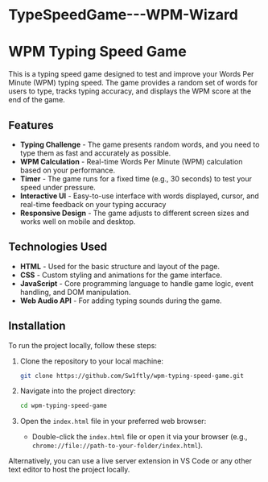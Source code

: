 # TypeSpeedGame---WPM-Wizard
# WPM Typing Speed Game

This is a typing speed game designed to test and improve your Words Per Minute (WPM) typing speed. The game provides a random set of words for users to type, tracks typing accuracy, and displays the WPM score at the end of the game.

## Features

- **Typing Challenge** - The game presents random words, and you need to type them as fast and accurately as possible.
- **WPM Calculation** - Real-time Words Per Minute (WPM) calculation based on your performance.
- **Timer** - The game runs for a fixed time (e.g., 30 seconds) to test your speed under pressure.
- **Interactive UI** - Easy-to-use interface with words displayed, cursor, and real-time feedback on your typing accuracy
- **Responsive Design** - The game adjusts to different screen sizes and works well on mobile and desktop.

## Technologies Used

- **HTML** - Used for the basic structure and layout of the page.
- **CSS** - Custom styling and animations for the game interface.
- **JavaScript** - Core programming language to handle game logic, event handling, and DOM manipulation.
- **Web Audio API** - For adding typing sounds during the game.

## Installation

To run the project locally, follow these steps:

1. Clone the repository to your local machine:
    ```bash
    git clone https://github.com/Sw1ftly/wpm-typing-speed-game.git
    ```

2. Navigate into the project directory:
    ```bash
    cd wpm-typing-speed-game
    ```

3. Open the `index.html` file in your preferred web browser:
    - Double-click the `index.html` file or open it via your browser (e.g., `chrome://file://path-to-your-folder/index.html`).

Alternatively, you can use a live server extension in VS Code or any other text editor to host the project locally.
